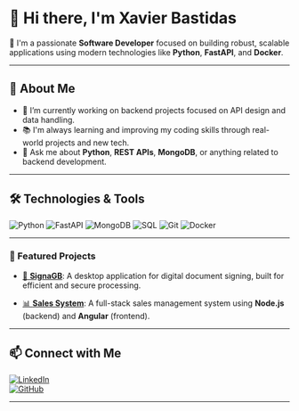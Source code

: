 # 👋 Hi there, I'm Xavier Bastidas

🎯 I'm a passionate **Software Developer** focused on building robust, scalable applications using modern technologies like **Python**, **FastAPI**, and **Docker**.

---

## 🧠 About Me

- 🔨 I’m currently working on backend projects focused on API design and data handling.
- 📚 I'm always learning and improving my coding skills through real-world projects and new tech.
- 💬 Ask me about **Python**, **REST APIs**, **MongoDB**, or anything related to backend development.

---

## 🛠️ Technologies & Tools

![Python](https://img.shields.io/badge/Python-3776AB?style=flat&logo=python&logoColor=white)
![FastAPI](https://img.shields.io/badge/FastAPI-009688?style=flat&logo=fastapi&logoColor=white)
![MongoDB](https://img.shields.io/badge/MongoDB-47A248?style=flat&logo=mongodb&logoColor=white)
![SQL](https://img.shields.io/badge/SQL-003B57?style=flat&logo=sqlite&logoColor=white)
![Git](https://img.shields.io/badge/Git-F05032?style=flat&logo=git&logoColor=white)
![Docker](https://img.shields.io/badge/Docker-2496ED?style=flat&logo=docker&logoColor=white)

---



### 🚀 Featured Projects

- [📘 **SignaGB**](https://github.com/xavierbastidas/SignerDesktopApp.git): A desktop application for digital document signing, built for efficient and secure processing.

- [📊 **Sales System**](https://github.com/xavierbastidas/SalesSystem.git): A full-stack sales management system using **Node.js** (backend) and **Angular** (frontend).


---

## 📫 Connect with Me

[![LinkedIn](https://img.shields.io/badge/LinkedIn-blue?style=flat&logo=linkedin)](https://www.linkedin.com/in/xavierbastidas/)  
[![GitHub](https://img.shields.io/badge/GitHub-181717?style=flat&logo=github&logoColor=white)](https://github.com/xavierbastidas)

---



